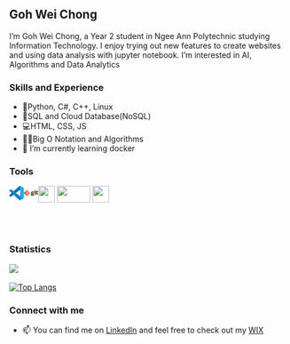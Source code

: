 ## Goh Wei Chong
I’m Goh Wei Chong, a Year 2 student in Ngee Ann Polytechnic studying Information Technology. I enjoy trying out new features to create websites and using data analysis with jupyter notebook. I’m interested in AI, Algorithms and Data Analytics

### Skills and Experience
- 🎉Python, C#, C++, Linux
- 📁SQL and Cloud Database(NoSQL)
- 💻HTML, CSS, JS
- 🏃‍♀️Big O Notation and Algorithms
- 🌱 I’m currently learning docker

### Tools
<a href='https://code.visualstudio.com/'><img align="left" alt="Visual Studio Code" width="26px" src="https://raw.githubusercontent.com/github/explore/80688e429a7d4ef2fca1e82350fe8e3517d3494d/topics/visual-studio-code/visual-studio-code.png" /></a> <a href='https://git-scm.com/downloads'><img align="left" alt="Git" width="26px" src="https://raw.githubusercontent.com/github/explore/80688e429a7d4ef2fca1e82350fe8e3517d3494d/topics/git/git.png" /></a> <a href='https://visualstudio.microsoft.com/downloads/'><img src='https://visualstudio.microsoft.com/wp-content/uploads/2021/10/Product-Icon.svg' width="30" height="30"/></a> <a href='https://www.anaconda.com/'><img src='https://machinelearningmastery.com/wp-content/uploads/2017/03/How-to-Setup-a-Python-Environment-for-Machine-Learning-and-Deep-Learning-with-Anaconda.png' width="60" height="30"/></a> <a href='https://www.tableau.com/'><img src='https://cdn.analyticsvidhya.com/wp-content/uploads/2021/03/Tableau-Logo-for-website.jpg' width="30" height="30"/></a>

<br />
<br />

### Statistics
<img src='https://github-readme-stats.vercel.app/api?username=Goh-Wei-Chong&&show_icons=true&title_color=000000&icon_color=bb2acf&text_color=0408e0&bg_color=FFFFFF'>

[![Top Langs](https://github-readme-stats.vercel.app/api/top-langs/?username=Goh-Wei-Chong&layout=compact)](https://github.com/anuraghazra/github-readme-stats)

### Connect with me
- 📫 You can find me on [LinkedIn](https://www.linkedin.com/in/goh-wei-chong-9595ba1a7/) and feel free to check out my [WIX](https://10121gohweichong.wixsite.com/mysite)

<!---
Goh-Wei-Chong/Goh-Wei-Chong is a ✨ special ✨ repository because its `README.md` (this file) appears on your GitHub profile.
You can click the Preview link to take a look at your changes.
--->
